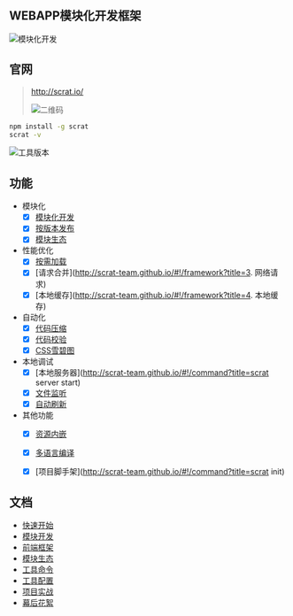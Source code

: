 ## WEBAPP模块化开发框架

![模块化开发](https://github.com/scrat-team/scrat-site/raw/master/views/img/cubes.png)

## 官网

> http://scrat.io/
>
> ![二维码](https://github.com/scrat-team/scrat-site/raw/master/views/img/qrcode.png)

```bash
npm install -g scrat
scrat -v
```

![工具版本](https://github.com/scrat-team/scrat-site/raw/master/components/pages/quick-start/version.gif)

## 功能

- 模块化
    - [x] [模块化开发](http://scrat-team.github.io/#!/modular)
    - [x] [按版本发布](http://scrat-team.github.io/#!/settings?title=version)
    - [x] [模块生态](http://scrat-team.github.io/#!/components)
- 性能优化
    - [x] [按需加载](http://scrat-team.github.io/#!/framework?title=scrat.js)
    - [x] [请求合并](http://scrat-team.github.io/#!/framework?title=3. 网络请求)
    - [x] [本地缓存](http://scrat-team.github.io/#!/framework?title=4. 本地缓存)
- 自动化
    - [x] [代码压缩](http://scrat-team.github.io/#!/settings?title=settings.optimizer.uglify-js)
    - [x] [代码校验](http://scrat-team.github.io/#!/settings?title=settings.lint.jshint)
    - [x] [CSS雪碧图](http://scrat-team.github.io/#!/settings?title=settings.spriter.csssprites)
- 本地调试
    - [x] [本地服务器](http://scrat-team.github.io/#!/command?title=scrat server start)
    - [x] [文件监听](http://scrat-team.github.io/#!/command?title=本地开发)
    - [x] [自动刷新](http://scrat-team.github.io/#!/command?title=本地开发)
- 其他功能
    - [x] [资源内嵌](http://scrat-team.github.io/#!/todo)
    - [x] [多语言编译](http://scrat-team.github.io/#!/settings?title=settings.parser.stylus)
    - [x] [项目脚手架](http://scrat-team.github.io/#!/command?title=scrat init)


## 文档

* [快速开始](http://scrat-team.github.io/#!/quick-start)
* [模块开发](http://scrat-team.github.io/#!/modular)
* [前端框架](http://scrat-team.github.io/#!/framework)
* [模块生态](http://scrat-team.github.io/#!/components)
* [工具命令](http://scrat-team.github.io/#!/command)
* [工具配置](http://scrat-team.github.io/#!/settings)
* [项目实战](http://scrat-team.github.io/#!/practice)
* [幕后花絮](https://github.com/fouber/blog/issues/2)
